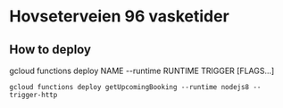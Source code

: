 # Hovseterveien 96 vasketider

## How to deploy
gcloud functions deploy NAME --runtime RUNTIME TRIGGER [FLAGS...]

```
gcloud functions deploy getUpcomingBooking --runtime nodejs8 --trigger-http
```
